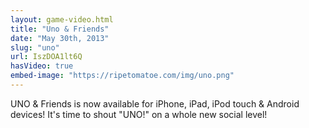 ```yaml
---
layout: game-video.html
title: "Uno & Friends"
date: "May 30th, 2013"
slug: "uno"
url: IszDOA1lt6Q
hasVideo: true
embed-image: "https://ripetomatoe.com/img/uno.png"
---
```


<div class="padded-wrapper">
    UNO & Friends is now available for iPhone, iPad, iPod touch & Android devices!  It's time to shout "UNO!" on a whole new social level!
</div>
